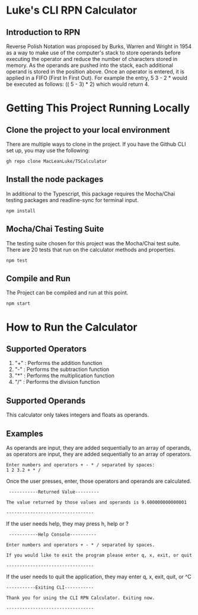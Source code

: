 # Luke's CLI RPN Calculator

## Introduction to RPN

Reverse Polish Notation was proposed by Burks, Warren and Wright in 1954 as a way to make use of the computer's stack to store operands before executing the operator and reduce the number of characters stored in memory. As the operands are pushed into the stack, each additional operand is stored in the position above. Once an operator is entered, it is applied in a FIFO (First In First Out). For example the entry, 5 3 - 2 * would be executed as follows: (( 5 - 3) * 2) which would return 4.


# Getting This Project Running Locally

## Clone the project to your local environment

There are multiple ways to clone in the project. If you have the Github CLI set up, you may use the following:

    gh repo clone MacLeanLuke/TSCalculator

## Install the node packages

In additional to the Typescript, this package requires the Mocha/Chai testing packages and readline-sync for terminal input.

    npm install
    
## Mocha/Chai Testing Suite

The testing suite chosen for this project was the Mocha/Chai test suite. There are 20 tests that run on the calculator methods and properties.

    npm test
    

## Compile and Run

The Project can be compiled and run at this point.

    npm start

# How to Run the Calculator

## Supported Operators

1. "+" : Performs the addition function 
2. "-" : Performs the subtraction function 
3. "*" : Performs the multiplication function
4. "/" : Performs the division function

## Supported Operands

This calculator only takes integers and floats as operands.

## Examples

As operands are input, they are added sequentially to an array of operands, as operators are input, they are added sequentially to an array of operators. 

    Enter numbers and operators + - * / separated by spaces:
    1 2 3.2 + * / 

Once the user presses, enter, those operators and operands are calculated. 

     -----------Returned Value--------- 

    The value returned by those values and operands is 9.600000000000001

    --------------------------------- 

If the user needs help, they may press h, help or ?

     -----------Help Console---------- 

    Enter numbers and operators + - * / separated by spaces. 

    If you would like to exit the program please enter q, x, exit, or quit

    --------------------------------- 

If the user needs to quit the application, they may enter q, x, exit, quit, or ^C

    -----------Exiting CLI----------- 

    Thank you for using the CLI RPN Calculator. Exiting now.

    --------------------------------- 
